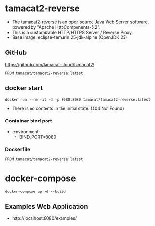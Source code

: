 # tamacat2-reverse

- The tamacat2-reverse is an open source Java Web Server software, powered by "Apache HttpComponents-5.2".
- This is a customizable HTTP/HTTPS Server / Reverse Proxy.
- Base image: eclipse-temurin:25-jdk-alpine (OpenJDK 25)

## GitHub
https://github.com/tamacat-cloud/tamacat2/

```
FROM tamacat/tamacat2-reverse:latest
```

## docker start
```
docker run --rm -it -d -p 8080:8080 tamacat/tamacat2-reverse:latest 
```

* There is no contents in the initial state. (404 Not Found)


### Container bind port
  * emvironment:
    - BIND_PORT=8080

### Dockerfile
```
FROM tamacat/tamacat2-reverse:latest

```

# docker-compose
```
docker-compose up -d --build
```

## Examples Web Application
* http://localhost:8080/examples/
